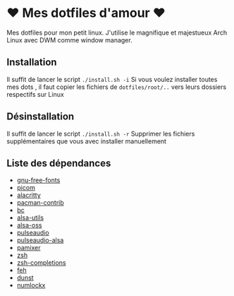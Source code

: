 # ❤ Mes dotfiles d'amour ❤

Mes dotfiles pour mon petit linux.
J'utilise le magnifique et majestueux Arch Linux avec DWM comme window manager.

## Installation

Il suffit de lancer le script `./install.sh -i`
Si vous voulez installer toutes mes dots , il faut copier les fichiers de `dotfiles/root/..` vers leurs dossiers respectifs sur Linux

## Désinstallation 

Il suffit de lancer le script `./install.sh -r`
Supprimer les fichiers supplémentaires que vous avec installer manuellement

## Liste des dépendances

- [gnu-free-fonts](https://archlinux.org/packages/extra/any/gnu-free-fonts/)
- [picom](https://github.com/yshui/picom)
- [alacritty](https://github.com/alacritty/alacritty)
- [pacman-contrib](https://archlinux.org/packages/community/x86_64/pacman-contrib/)
- [bc](https://archlinux.org/packages/extra/x86_64/bc/)
- [alsa-utils](https://github.com/alsa-project/alsa-utils)
- [alsa-oss](https://archlinux.org/packages/extra/x86_64/alsa-oss/)
- [pulseaudio](https://archlinux.org/packages/extra/x86_64/pulseaudio/)
- [pulseaudio-alsa](https://archlinux.org/packages/extra/x86_64/pulseaudio-alsa/)
- [pamixer](https://github.com/cdemoulins/pamixer)
- [zsh](https://archlinux.org/packages/extra/x86_64/zsh/)
- [zsh-completions](https://github.com/zsh-users/zsh-completions)
- [feh](https://archlinux.org/packages/extra/x86_64/feh/)
- [dunst](https://github.com/dunst-project/dunst)
- [numlockx](https://archlinux.org/packages/community/x86_64/numlockx/)
